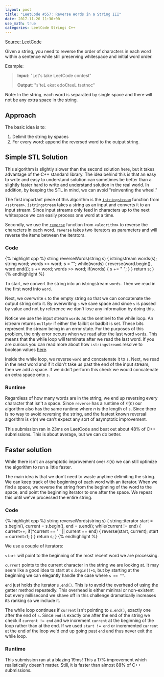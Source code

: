 ```yaml
---
layout: post
title: "LeetCode #557: Reverse Words in a String III"
date: 2017-11-20 11:30:00
use_math: true
categories: LeetCode Strings C++
---
```


[Source: LeetCode](https://leetcode.com/problems/reverse-words-in-a-string-iii/description/)

Given a string, you need to reverse the order of characters in each word within a sentence while still preserving whitespace and initial word order.

Example:

>**Input**: "Let's take LeetCode contest"
>
>**Output**: "s'teL ekat edoCteeL tsetnoc"

Note: In the string, each word is separated by single space and there will not be any extra space in the string.

## Approach

The basic idea is to:

1. Delimit the string by spaces
2. For every word: append the reversed word to the output string.

## Simple STL Solution

This algorithm is slightly slower than the second solution here, but it takes advantage of the C++ standard library. The idea behind this is that an easy to write and easy to understand solution can sometimes be better than a slightly faster hard to write and understand solution in the real world. In addition, by keeping the STL in mind, we can avoid "reinventing the wheel."

The first important piece of this algorithm is the [`istringstream`](http://en.cppreference.com/w/cpp/io/basic_istringstream/basic_istringstream) function from `<sstream>`. `istringstream` takes a string as an input and converts it to an input stream. Since input streams only feed in characters up to the next whitespace we can easily process one word at a time.

Secondly, we use the [`reverse`](http://en.cppreference.com/w/cpp/algorithm/reverse) function from `<alogrithm>` to reverse the characters in each word. `reverse` takes two iterators as parameters and will reverse the items between the iterators.

### Code

{% highlight cpp %}
string reverseWords(string s) {
  istringstream words(s);
  string word;
  words >> word;
  s = "";
  while(words) {
    reverse(word.begin(), word.end());
    s += word;
    words >> word;
    if(words) {
      s += " ";
    }
  }
  return s;
}
{% endhighlight %}

To start, we convert the string into an istringstream `words`. Then we read in the first word into `word`.

Next, we overwrite `s` to the empty string so that we can concatenate the output string onto it. By overwriting `s` we save space and since `s` is passed by value and not by reference we don't lose any information by doing this.

Notice we use the input stream `words` as the sentinel to the while loop. An istream returns `nullptr` if either the failbit or badbit is set. These bits represent the stream being in an error state. For the purposes of this problem, the only error occurs when we read after the last word `words`. This means that the while loop will terminate after we read the last word.
If you are curious you can read more about how `istringstream`s resolve to boolean values [here](http://en.cppreference.com/w/cpp/io/basic_ios/operator_bool). 

Inside the while loop, we reverse `word` and concatenate it to `s`. Next, we read in the next word and if it didn't take us past the end of the input stream, then we add a space. If we didn't perform this check we would concatenate an extra space onto `s`.

### Runtime

Regardless of how many words are in the string, we end up reversing every character that isn't a space. Since `reverse` has a runtime of $\mathcal{O}(n)$ our algorithm also has the same runtime where $n$ is the length of `s`. Since there is no way to avoid reversing the string, and the fastest known reversal algorithm is $\mathcal{O}(n)$ we can't expect any sort of asymptotic improvement.

This submission ran in 23ms on LeetCode and beat out about 48% of C++ submissions. This is about average, but we can do better.

## Faster solution

While there isn't an asymptotic improvement over $\mathcal{O}(n)$ we can still optimize the algorithm to run a little faster. 

The main idea is that we don't need to waste anytime delimiting the string. We can keep track of the beginning of each word with an iterator. When we find a space, we reverse the string from the beginning of the word to the space, and point the beginning iterator to one after the space. We repeat this until we've processed the entire string.

### Code

{% highlight cpp %}
string reverseWords(string s) {
  string::iterator start = s.begin(), current = s.begin(), end = s.end();
  while(current != end) {
    current++;
    if(*current == ' ' || current == end) {
      reverse(start, current);
      start = current+1;
    }
  }
  return s;
}
{% endhighlight %}

We use a couple of iterators:

`start` will point to the beginning of the most recent word we are processing.

`current` points to the current character in the string we are looking at. It may seem like a good idea to start at `s.begin()+1`, but by starting at the beginning we can elegantly handle the case where `s == ""`.

`end` just holds the iterator `s.end()`. This is to avoid the overhead of using the getter method repeatedly. This overhead is either minimal or non-existent but every millisecond we shave off in this challenge dramatically increases its ranking so we include it.

The while loop continues if `current` isn't pointing to `s.end()`, exactly one after the end of `s`. Since `end` is exactly one after the end of the string we check if `current != end` and we increment `current` at the beginning of the loop rather than at the end. If we used `start != end` or incremented `current` at the end of the loop we'd end up going past `end` and thus never exit the while loop.

### Runtime

This submission ran at a blazing 19ms! This a 17% improvement which realistically doesn't matter. Still, it is faster than almost 88% of C++ submissions.
